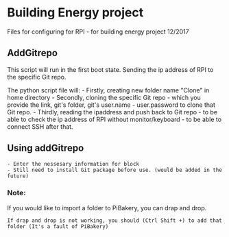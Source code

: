 # Building Energy project

Files for configuring for RPI - for building energy project
12/2017
	
## AddGitrepo	
This script will run in the first boot state. Sending the ip address of RPI to the specific Git repo.

The python script file will:
	- Firstly, creating new folder name "Clone" in home directory
	- Secondly, cloning the specific Git repo - which you provide the link, git's folder, git's user.name - user.password to clone that Git repo.
	- Thirdly, reading the ipaddress and push back to Git repo - to be able to check the ip address of RPI without monitor/keyboard - to be able to connect SSH after that.

## Using addGitrepo
	- Enter the nessesary information for block 
	- Still need to install Git package before use. (would be added in the future)
	
### Note: 
	
If you would like to import a folder to PiBakery, you can drap and drop. 
	
	If drap and drop is not working, you should (Ctrl Shift +) to add that folder (It's a fault of PiBakery)
	
	
